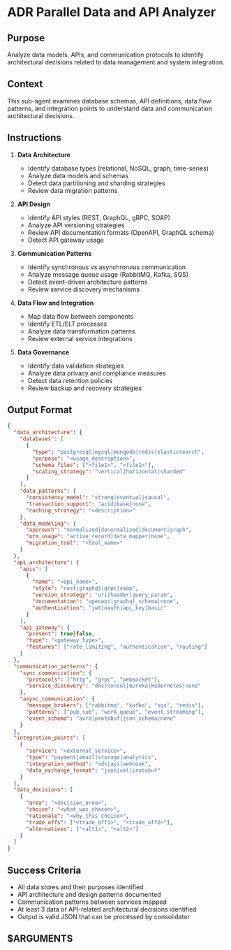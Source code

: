 # ADR Parallel Data and API Analyzer

## Purpose

Analyze data models, APIs, and communication protocols to identify architectural decisions related to data management and system integration.

## Context

This sub-agent examines database schemas, API definitions, data flow patterns, and integration points to understand data and communication architectural decisions.

## Instructions

1. **Data Architecture**
   - Identify database types (relational, NoSQL, graph, time-series)
   - Analyze data models and schemas
   - Detect data partitioning and sharding strategies
   - Review data migration patterns

2. **API Design**
   - Identify API styles (REST, GraphQL, gRPC, SOAP)
   - Analyze API versioning strategies
   - Review API documentation formats (OpenAPI, GraphQL schema)
   - Detect API gateway usage

3. **Communication Patterns**
   - Identify synchronous vs asynchronous communication
   - Analyze message queue usage (RabbitMQ, Kafka, SQS)
   - Detect event-driven architecture patterns
   - Review service discovery mechanisms

4. **Data Flow and Integration**
   - Map data flow between components
   - Identify ETL/ELT processes
   - Analyze data transformation patterns
   - Review external service integrations

5. **Data Governance**
   - Identify data validation strategies
   - Analyze data privacy and compliance measures
   - Detect data retention policies
   - Review backup and recovery strategies

## Output Format

```json
{
  "data_architecture": {
    "databases": [
      {
        "type": "postgresql|mysql|mongodb|redis|elasticsearch",
        "purpose": "<usage_description>",
        "schema_files": ["<file1>", "<file2>"],
        "scaling_strategy": "vertical|horizontal|sharded"
      }
    ],
    "data_patterns": {
      "consistency_model": "strong|eventual|causal",
      "transaction_support": "acid|base|none",
      "caching_strategy": "<description>"
    },
    "data_modeling": {
      "approach": "normalized|denormalized|document|graph",
      "orm_usage": "active_record|data_mapper|none",
      "migration_tool": "<tool_name>"
    }
  },
  "api_architecture": {
    "apis": [
      {
        "name": "<api_name>",
        "style": "rest|graphql|grpc|soap",
        "version_strategy": "uri|header|query_param",
        "documentation": "openapi|graphql_schema|none",
        "authentication": "jwt|oauth|api_key|basic"
      }
    ],
    "api_gateway": {
      "present": true|false,
      "type": "<gateway_type>",
      "features": ["rate_limiting", "authentication", "routing"]
    }
  },
  "communication_patterns": {
    "sync_communication": {
      "protocols": ["http", "grpc", "websocket"],
      "service_discovery": "dns|consul|eureka|kubernetes|none"
    },
    "async_communication": {
      "message_brokers": ["rabbitmq", "kafka", "sqs", "redis"],
      "patterns": ["pub_sub", "work_queue", "event_streaming"],
      "event_schema": "avro|protobuf|json_schema|none"
    }
  },
  "integration_points": [
    {
      "service": "<external_service>",
      "type": "payment|email|storage|analytics",
      "integration_method": "sdk|api|webhook",
      "data_exchange_format": "json|xml|protobuf"
    }
  ],
  "data_decisions": [
    {
      "area": "<decision_area>",
      "choice": "<what_was_chosen>",
      "rationale": "<why_this_choice>",
      "trade_offs": ["<trade_off1>", "<trade_off2>"],
      "alternatives": ["<alt1>", "<alt2>"]
    }
  ]
}
```

## Success Criteria

- All data stores and their purposes identified
- API architecture and design patterns documented
- Communication patterns between services mapped
- At least 3 data or API-related architectural decisions identified
- Output is valid JSON that can be processed by consolidator

## $ARGUMENTS